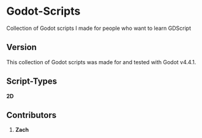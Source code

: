 # Godot-Scripts

Collection of Godot scripts I made for people who want to learn GDScript

## Version

This collection of Godot scripts was made for and tested with Godot v4.4.1.

## Script-Types

**2D**

## Contributors

1. **Zach**
